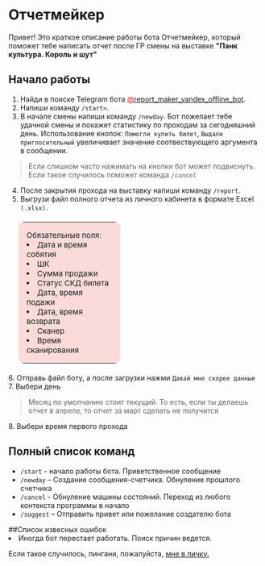 # Отчетмейкер
Привет! 
Это краткое описание работы бота Отчетмейкер, который поможет тебе написать отчет после ГР смены на выставке **"Панк культура. Король и шут"**
## Начало работы
1. Найди в поиске Telegram бота <a href = "https://t.me/report_maker_yandex_offline_bot"> <span style="color:red">@</span>report_maker_yandex_offline_bot</a>.
2. Напиши команду <code>/start></code>.
3. В начале смены напиши команду <code>/newday</code>.
Бот пожелает тебе удачной смены и покажет статистику по проходам за сегодняшний день. Использование кнопок:
<code>Помогли купить билет</code>,
<code>Выдали приглосительный</code> увеличивает значение соотвествующего аргумента в сообщении.
> Если слишком часто нажимать на кнопки бот может подвиснуть. Если такое случилось поможет команда <i><code>/cancel</code></i>

 4. После закрытия прохода на выставку напиши команду <code>/report</code>.
 5. Выгрузи файл полного отчета из личного кабинета в формате Excel <code>(.xlsx)</code>. 
<table style="border-radius: 12px; margin:20px; width:40%; background-color:rgba(235, 50, 38, 0.17); font-size:15px;">
<tr valign="middle" style="vertical-align: middle;">
<td style="vertical-align: middle; padding:16px; 16px 0 0px; text-align:left;"> 
Обязательные поля:<br>
<li> Дата и время собятия
<li>ШК
<li>Сумма продажи
<li>Статус СКД билета
<li>Дата, время подажи
<li>Дата, время возврата
<li>Сканер
<li>Время сканирования
</td>
</tr></table>
6. Отправь файл боту, а после загрузки нажми <code>Давай мне скорее данные</code><br>7. Выбери день 

> Месяц по умолчанию стоит текущий.
 То есть, если ты делаешь отчет в апреле, то отчет за март сделать не получится

8.<empty> Выбери время первого прохода

## Полный список команд
<ul>
<li> <code>/start</code> - начало работы бота. Приветственное сообщение
<li> <code>/newday</code> – Создание сообщения-счетчика. Обнуление прошлого счетчика 
<li> <code>/cancel</code> - Обнуление машины состояний. Переход из любого контекста программы в начало
<li> <code>/suggest</code> – Отправить привет или пожелание создателю бота 
</ul>
##Список извесных ошибок
<li> Иногда бот перестает работать. Поиск причин ведется. 

Если такое случилось, пингани, пожалуйста, <a href="https://t.me/liralay"> мне в личку.</a>

